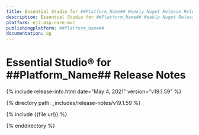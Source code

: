 ```yaml
---
title: Essential Studio for ##Platform_Name## Weekly Nuget Release Release Notes  
description: Essential Studio for ##Platform_Name## Weekly Nuget Release Release Notes  
platform: ej2-asp-core-mvc
publishingplatform: ##Platform_Name##
documentation: ug
---
```


# Essential Studio&reg; for  ##Platform_Name##  Release Notes  

{% include release-info.html date="May 4, 2021"   version="v19.1.59"  %} 

{% directory path: _includes/release-notes/v19.1.59 %}

{% include {{file.url}} %}

{% enddirectory %}
